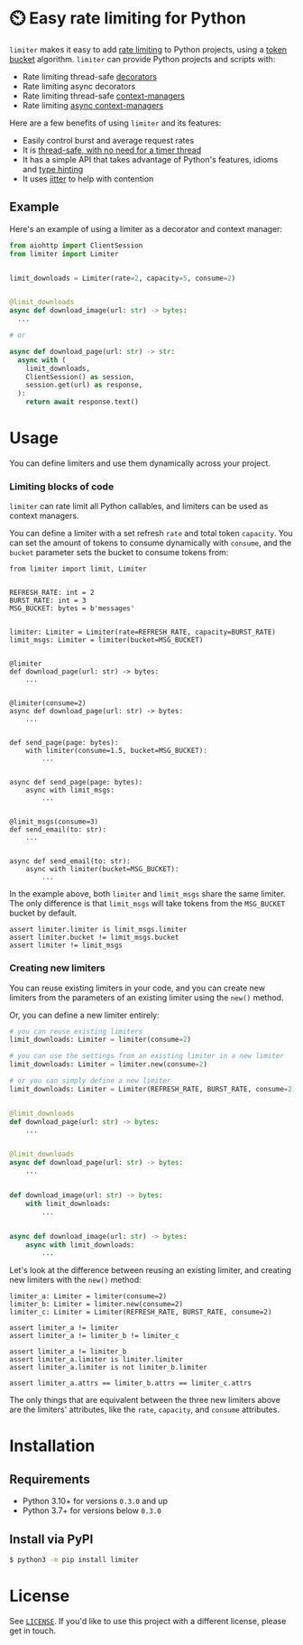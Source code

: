 # ⏲️ Easy rate limiting for Python

`limiter` makes it easy to add [rate limiting](https://en.wikipedia.org/wiki/Rate_limiting) to Python projects, using a [token bucket](https://en.wikipedia.org/wiki/Token_bucket) algorithm. `limiter` can provide Python projects and scripts with:
  - Rate limiting thread-safe [decorators](https://www.python.org/dev/peps/pep-0318/)
  - Rate limiting async decorators
  - Rate limiting thread-safe [context-managers](https://www.python.org/dev/peps/pep-0343/)
  - Rate limiting [async context-managers](https://www.python.org/dev/peps/pep-0492/#asynchronous-context-managers-and-async-with)

Here are a few benefits of using `limiter` and its features:
 - Easily control burst and average request rates
 - It is [thread-safe, with no need for a timer thread](https://en.wikipedia.org/wiki/Generic_cell_rate_algorithm)
 - It has a simple API that takes advantage of Python's features, idioms and [type hinting](https://www.python.org/dev/peps/pep-0483/)
 - It uses [jitter](https://aws.amazon.com/blogs/architecture/exponential-backoff-and-jitter/) to help with contention

## Example
Here's an example of using a limiter as a decorator and context manager:
```python
from aiohttp import ClientSession
from limiter import Limiter


limit_downloads = Limiter(rate=2, capacity=5, consume=2)


@limit_downloads
async def download_image(url: str) -> bytes:
  ...

# or

async def download_page(url: str) -> str:
  async with (
    limit_downloads,
    ClientSession() as session,
    session.get(url) as response,
  ):
    return await response.text()
```

# Usage
You can define limiters and use them dynamically across your project.

### Limiting blocks of code
`limiter` can rate limit all Python callables, and limiters can be used as context managers.

You can define a limiter with a set refresh `rate` and total token `capacity`. You can set the amount of tokens to consume dynamically with `consume`, and the `bucket` parameter sets the bucket to consume tokens from:
```python3
from limiter import limit, Limiter


REFRESH_RATE: int = 2
BURST_RATE: int = 3
MSG_BUCKET: bytes = b'messages'


limiter: Limiter = Limiter(rate=REFRESH_RATE, capacity=BURST_RATE)
limit_msgs: Limiter = limiter(bucket=MSG_BUCKET)


@limiter
def download_page(url: str) -> bytes:
    ...


@limiter(consume=2)
async def download_page(url: str) -> bytes:
    ...


def send_page(page: bytes):
    with limiter(consume=1.5, bucket=MSG_BUCKET):
        ...


async def send_page(page: bytes):
    async with limit_msgs:
        ...


@limit_msgs(consume=3)
def send_email(to: str):
    ...


async def send_email(to: str):
    async with limiter(bucket=MSG_BUCKET):
        ...
```

In the example above, both `limiter` and `limit_msgs` share the same limiter. The only difference is that `limit_msgs` will take tokens from the `MSG_BUCKET` bucket by default.

```python3
assert limiter.limiter is limit_msgs.limiter
assert limiter.bucket != limit_msgs.bucket
assert limiter != limit_msgs
```

### Creating new limiters
You can reuse existing limiters in your code, and you can create new limiters from the parameters of an existing limiter using the `new()` method. 

Or, you can define a new limiter entirely:
```python
# you can reuse existing limiters
limit_downloads: Limiter = limiter(consume=2)

# you can use the settings from an existing limiter in a new limiter
limit_downloads: Limiter = limiter.new(consume=2)

# or you can simply define a new limiter
limit_downloads: Limiter = Limiter(REFRESH_RATE, BURST_RATE, consume=2)


@limit_downloads
def download_page(url: str) -> bytes:
    ...


@limit_downloads
async def download_page(url: str) -> bytes:
    ...


def download_image(url: str) -> bytes:
    with limit_downloads:
        ...


async def download_image(url: str) -> bytes:
    async with limit_downloads:
        ...
```

Let's look at the difference between reusing an existing limiter, and creating new limiters with the `new()` method:
```python3
limiter_a: Limiter = limiter(consume=2)
limiter_b: Limiter = limiter.new(consume=2)
limiter_c: Limiter = Limiter(REFRESH_RATE, BURST_RATE, consume=2)

assert limiter_a != limiter
assert limiter_a != limiter_b != limiter_c

assert limiter_a != limiter_b
assert limiter_a.limiter is limiter.limiter
assert limiter_a.limiter is not limiter_b.limiter

assert limiter_a.attrs == limiter_b.attrs == limiter_c.attrs
```

The only things that are equivalent between the three new limiters above are the limiters' attributes, like the `rate`, `capacity`, and `consume` attributes.

# Installation
## Requirements
 - Python 3.10+ for versions `0.3.0` and up
 - Python 3.7+ for versions below `0.3.0`

## Install via PyPI
```bash
$ python3 -m pip install limiter
```

# License
See [`LICENSE`](/LICENSE). If you'd like to use this project with a different license, please get in touch.
